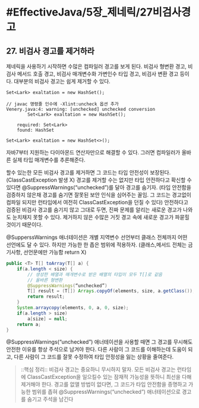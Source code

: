 # #EffectiveJava/5장_제네릭/27비검사경고

## 27. 비검사 경고를 제거하라

제네릭을 사용하기 시작하면 수많은 컴파일러 경고를 보게 된다. 비검사 형변환 경고, 비검사 메서드 호출 경고, 비검사 매개변수화 가변인수 타입 경고, 비검사 변환 경고 등이다. 대부분의 비검사 경고는 쉽게 제거할 수 있다.

`Set<Lark> exaltation = new HashSet();`

```
// javac 명령줄 인수에 -Xlint:uncheck 옵션 추가
Venery.java:4: warning: [unchecked] unchecked conversion
		Set<Lark> exaltation = new HashSet();

	required: Set<Lark>
	found: HashSet
```

`Set<Lark> exaltation = new HashSet<>();`

자바7부터 지원하는 다이아몬드 연산자만으로 해결할 수 있다. 그러면 컴파일러가 올바른 실제 타입 매개변수를 추론해준다.

할수 있는한 모든 비검사 경고를 제거하면 그 코드는 타입 안전성이 보장된다. (ClassCastException 발생 X)
경고를 제거할 수는 없지만 타입 안전하다고 확신할 수 있다면 @SuppressWarnings(“unchecked”)를 달아 경고를 숨기자. (타입 안전함을 검증하지 않은채 경고를 숨기면 잘못된 보안 인식을 심어주는 꼴임. 그 코드는 경고없이 컴파일 되지만 런타임에서 여전히 ClassCastException을 던질 수 있다)
안전하다고 검증된 비검사 경고를 숨기지 않고 그대로 두면, 진짜 문제를 알리는 새로운 경고가 나와도 눈치채지 못할 수 있다. 제거하지 않은 수많은 거짓 경고 속에 새로운 경고가 파묻힐 것이기 때문이다.

@SupperssWarnings 애너테이션은 개별 지역변수 선언부터 클래스 전체까지 어떤 선언에도 달 수 있다. 하지만 가능한 한 좁은 범위에 적용하자. (클래스,메서드 전체는 금기사항, 선언문에만 가능함 return X)

```java
public <T> T[] toArray(T[] a) {
	if(a.length < size) {
		// 생성한 배열과 매개변수로 받은 배열의 타입이 모두 T[]로 같음
		// 올바른 형변환
		@SuppressWarnings(“unchecked”)
		T[] result = (T[]) Arrays.copyOf(elements, size, a.getClass());
		return result;
	}
	System.arraycopy(elements, 0, a, 0, size);
	if(a.length > size)
		a[size] = null;
	return a;
}
```

@SuppressWarnings(“unchecked”) 애너테이션을 사용할 때면 그 경고를 무시해도 안전한 이유를 항상 주석으로 남겨야 한다. 다른 사람이 그 코드를 이해하는데 도움이 되고, 다른 사람이 그 코드를 잘못 수정하여 타입 안정성을 잃는 상황을 줄여준다. 


> ::핵심 정리:: 
> 비검사 경고는 중요하니 무시하지 말자. 모든 비검사 경고는 런타임에 ClassCastException을 일으킬수 있는 잠재적 가능성을 뜻하니 최선을 다해 제거해야 한다. 경고를 없앨 방법이 없다면, 그 코드가 타입 안전함을 증명하고 가능한 범위를 좁혀 @SuppressWarnings(“unchecked”) 애너테이션으로 경고를 숨기고 주석을 남긴다




